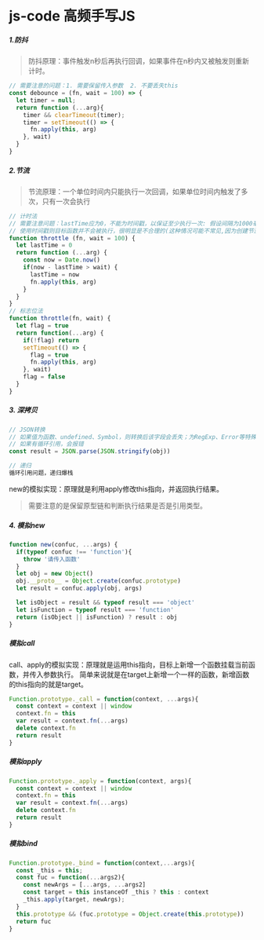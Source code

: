 # js-code  高频手写JS
##### 1.防抖

> 防抖原理：事件触发n秒后再执行回调，如果事件在n秒内又被触发则重新计时。

```javascript
// 需要注意的问题：1. 需要保留传入参数  2. 不要丢失this
const debounce = (fn, wait = 100) => {
  let timer = null;
  return function (...arg){
    timer && clearTimeout(timer);
    timer = setTimeout(() => {
      fn.apply(this, arg)
    }, wait)
  }
} 
```
##### 2.节流

> 节流原理：一个单位时间内只能执行一次回调，如果单位时间内触发了多次，只有一次会执行

```js
// 计时法
// 需要注意问题：lastTime应为0，不能为时间戳，以保证至少执行一次: 假设间隔为1000毫秒，如果在900毫秒中被多次触发后停止，
// 使用时间戳则目标函数并不会被执行，很明显是不合理的(这种情况可能不常见,因为创建节流到触发的过程一般会远大于间隔)。
function throttle (fn, wait = 100) {
  let lastTime = 0
  return function (...arg) {
    const now = Date.now()
    if(now - lastTime > wait) {
      lastTime = now
      fn.apply(this, arg)
    }
  }
}
// 标志位法
function throttle(fn, wait) {
  let flag = true
  return function(...arg) {
    if(!flag) return
    setTimeout(() => {
      flag = true
      fn.apply(this, arg)
    }, wait)
    flag = false
  }
}
```

##### 3. 深拷贝

```javascript
// JSON转换 
// 如果值为函数、undefined、Symbol，则转换后该字段会丢失；为RegExp、Error等特殊类型会变成空对象
// 如果有循环引用，会报错
const result = JSON.parse(JSON.stringify(obj))

// 递归
循环引用问题，递归爆栈
```

new的模拟实现：原理就是利用apply修改this指向，并返回执行结果。
> 需要注意的是保留原型链和判断执行结果是否是引用类型。
##### 4. 模拟new
```javascript
function new(confuc, ...args) {
  if(typeof confuc !== 'function'){
    throw '请传入函数'
  }
  let obj = new Object()
  obj.__proto__ = Object.create(confuc.prototype)
  let result = confuc.apply(obj, args)

  let isObject = result && typeof result === 'object'
  let isFunction = typeof result === 'function'
  return (isObject || isFunction) ? result : obj
}
```

##### 模拟call
call、apply的模拟实现：原理就是运用this指向，目标上新增一个函数挂载当前函数，并传入参数执行。
简单来说就是在target上新增一个一样的函数，新增函数的this指向的就是target。
```javascript
Function.prototype._call = function(context, ...args){
  const context = context || window
  context.fn = this
  var result = context.fn(...args)
  delete context.fn
  return result
}

```
##### 模拟apply
```javascript
Function.prototype._apply = function(context, args){
  const context = context || window
  context.fn = this
  var result = context.fn(...args)
  delete context.fn
  return result
}
```

##### 模拟bind
```javascript
Function.prototype._bind = function(context,...args){
  const _this = this;
  const fuc = function(...args2){
    const newArgs = [...args, ...args2]
    const target = this instanceOf _this ? this : context
    _this.apply(target, newArgs);
  }
  this.prototype && (fuc.prototype = Object.create(this.prototype))
  return fuc
}
```